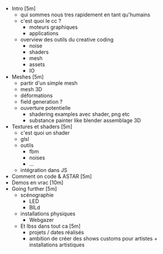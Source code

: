 - Intro [5m]
  - qui sommes nous tres rapidement en tant qu'humains
  - c'est quoi le cc ?
    - moteurs graphiques
    - applications
  - overview des outils du creative coding
    - noise
    - shaders
    - mesh
    - assets
    - IO
- Meshes [5m]
  - partir d'un simple mesh
  - mesh 3D
  - déformations
  - field generation ?
  - ouverture potentielle
    - shadering examples avec shader, png etc
    - substance painter like blender assemblage 3D
- Textures et shaders [5m]
  - c'est quoi un shader
  - glsl
  - outils
    - fbm
    - noises
    - ...
  - intégration dans JS
- Comment on code & ASTAR [5m]
- Demos en vrac [10m]
- Going further [5m]
  - scénographie
    - LED
    - BILd
  - installations physiques
    - Webgazer
  - Et lbss dans tout ca [5m]
    - projets / dates réalisés
    - ambition de créer des shows customs pour artistes + installations artistiques
